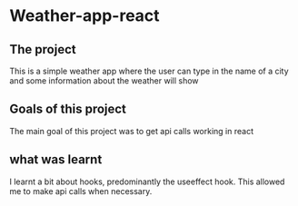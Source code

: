 # Weather-app-react

## The project
This is a simple weather app where the user can type in the name of a city and some information about the weather will show 

## Goals of this project
The main goal of this project was to get api calls working in react 

## what was learnt 
I learnt a bit about hooks, predominantly the useeffect hook. This allowed me to make api calls when necessary. 




